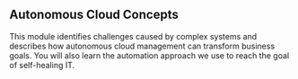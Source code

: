 ## Autonomous Cloud Concepts

This module identifies challenges caused by complex systems and describes how autonomous cloud management can transform business goals. You will also learn the automation approach we use to reach the goal of self-healing IT.
